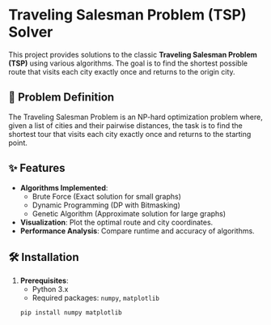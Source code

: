 # Traveling Salesman Problem (TSP) Solver

This project provides solutions to the classic **Traveling Salesman Problem (TSP)** using various algorithms. The goal is to find the shortest possible route that visits each city exactly once and returns to the origin city.

## 📌 Problem Definition
The Traveling Salesman Problem is an NP-hard optimization problem where, given a list of cities and their pairwise distances, the task is to find the shortest tour that visits each city exactly once and returns to the starting point.

## ✨ Features
- **Algorithms Implemented**:
  - Brute Force (Exact solution for small graphs)
  - Dynamic Programming (DP with Bitmasking)
  - Genetic Algorithm (Approximate solution for large graphs)
- **Visualization**: Plot the optimal route and city coordinates.
- **Performance Analysis**: Compare runtime and accuracy of algorithms.

## 🛠 Installation
1. **Prerequisites**:
   - Python 3.x
   - Required packages: `numpy`, `matplotlib`
   ```bash
   pip install numpy matplotlib
   
